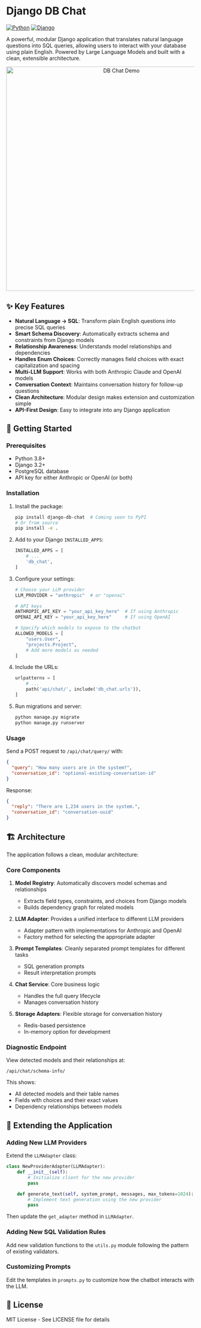 # Django DB Chat

[![Python](https://img.shields.io/badge/Python-3.8%2B-blue.svg)](https://www.python.org/downloads/)
[![Django](https://img.shields.io/badge/Django-3.2%2B-green.svg)](https://www.djangoproject.com/)

A powerful, modular Django application that translates natural language questions into SQL queries, allowing users to interact with your database using plain English. Powered by Large Language Models and built with a clean, extensible architecture.

<p align="center">
  <img src="https://via.placeholder.com/800x400?text=DB+Chat+Demo" alt="DB Chat Demo" width="600">
</p>

## ✨ Key Features

* **Natural Language → SQL**: Transform plain English questions into precise SQL queries
* **Smart Schema Discovery**: Automatically extracts schema and constraints from Django models
* **Relationship Awareness**: Understands model relationships and dependencies
* **Handles Enum Choices**: Correctly manages field choices with exact capitalization and spacing
* **Multi-LLM Support**: Works with both Anthropic Claude and OpenAI models
* **Conversation Context**: Maintains conversation history for follow-up questions
* **Clean Architecture**: Modular design makes extension and customization simple
* **API-First Design**: Easy to integrate into any Django application

## 🚀 Getting Started

### Prerequisites

* Python 3.8+
* Django 3.2+
* PostgreSQL database
* API key for either Anthropic or OpenAI (or both)

### Installation

1. Install the package:
   ```bash
   pip install django-db-chat  # Coming soon to PyPI
   # Or from source
   pip install -e .
   ```

2. Add to your Django `INSTALLED_APPS`:
   ```python
   INSTALLED_APPS = [
       # ...
       'db_chat',
   ]
   ```

3. Configure your settings:
   ```python
   # Choose your LLM provider
   LLM_PROVIDER = "anthropic"  # or "openai"

   # API keys
   ANTHROPIC_API_KEY = "your_api_key_here"  # If using Anthropic
   OPENAI_API_KEY = "your_api_key_here"     # If using OpenAI

   # Specify which models to expose to the chatbot
   ALLOWED_MODELS = [
       "users.User",
       "projects.Project",
       # Add more models as needed
   ]
   ```

4. Include the URLs:
   ```python
   urlpatterns = [
       # ...
       path('api/chat/', include('db_chat.urls')),
   ]
   ```

5. Run migrations and server:
   ```bash
   python manage.py migrate
   python manage.py runserver
   ```

### Usage

Send a POST request to `/api/chat/query/` with:

```json
{
  "query": "How many users are in the system?",
  "conversation_id": "optional-existing-conversation-id"
}
```

Response:

```json
{
  "reply": "There are 1,234 users in the system.",
  "conversation_id": "conversation-uuid"
}
```

## 🏗️ Architecture

The application follows a clean, modular architecture:

### Core Components

1. **Model Registry**: Automatically discovers model schemas and relationships
   - Extracts field types, constraints, and choices from Django models
   - Builds dependency graph for related models

2. **LLM Adapter**: Provides a unified interface to different LLM providers
   - Adapter pattern with implementations for Anthropic and OpenAI
   - Factory method for selecting the appropriate adapter

3. **Prompt Templates**: Cleanly separated prompt templates for different tasks
   - SQL generation prompts
   - Result interpretation prompts

4. **Chat Service**: Core business logic
   - Handles the full query lifecycle
   - Manages conversation history

5. **Storage Adapters**: Flexible storage for conversation history
   - Redis-based persistence
   - In-memory option for development

### Diagnostic Endpoint

View detected models and their relationships at:
```
/api/chat/schema-info/
```

This shows:
- All detected models and their table names
- Fields with choices and their exact values
- Dependency relationships between models

## 🧩 Extending the Application

### Adding New LLM Providers

Extend the `LLMAdapter` class:

```python
class NewProviderAdapter(LLMAdapter):
    def __init__(self):
        # Initialize client for the new provider
        pass

    def generate_text(self, system_prompt, messages, max_tokens=1024):
        # Implement text generation using the new provider
        pass
```

Then update the `get_adapter` method in `LLMAdapter`.

### Adding New SQL Validation Rules

Add new validation functions to the `utils.py` module following the pattern of existing validators.

### Customizing Prompts

Edit the templates in `prompts.py` to customize how the chatbot interacts with the LLM.

## 📝 License

MIT License - See LICENSE file for details
